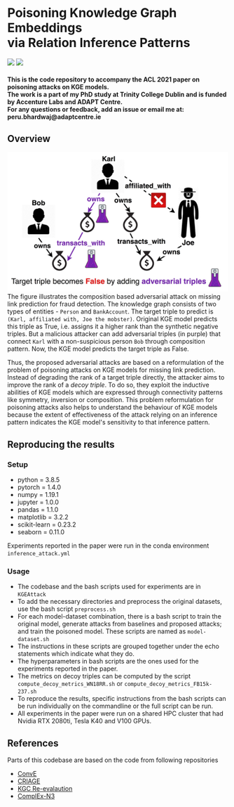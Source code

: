 <h1 align="left">
  Poisoning Knowledge Graph Embeddings <br> via Relation Inference Patterns
</h1>



<p align="left">
    <a href="https://www.scss.tcd.ie/~bhardwap/ACL2021_Paper.pdf"><img src="http://img.shields.io/badge/Paper-Pre--print-orange.svg"></a>
    <a href="https://github.com/PeruBhardwaj/InferenceAttack/tree/master"><img src="https://img.shields.io/badge/License-MIT-blue.svg"></a>
</p>

<h4 align="left">This is the code repository to accompany the ACL 2021 paper on poisoning attacks on KGE models. <br>
The work is a part of my PhD study at Trinity College Dublin and is funded by Accenture Labs and ADAPT Centre. <br>
For any questions or feedback, add an issue or email me at: peru.bhardwaj@adaptcentre.ie</h4>

## Overview
![](overview.jpg)
The figure illustrates the composition based adversarial attack on missing link prediction for fraud detection. The knowledge graph consists of two types of entities - `Person` and `BankAccount`. The target triple to predict is `(Karl, affiliated with, Joe the mobster)`. Original KGE model predicts this triple as True, i.e. assigns it a higher rank than the synthetic negative triples. But a malicious attacker can add adversarial triples (in purple) that connect `Karl` with a non-suspicious person `Bob` through composition pattern. Now, the KGE model predicts the target triple as False. 

Thus, the proposed adversarial attacks are based on a reformulation of the problem of poisoning attacks on KGE models for missing link prediction. Instead of degrading the rank of a target triple directly, the attacker aims to improve the rank of a *decoy triple*. To do so, they exploit the inductive abilities of KGE models which are expressed through connectivity patterns like symmetry, inversion or composition. This problem reformulation for poisoning attacks also helps to understand the behaviour of KGE models because the extent of effectiveness of the attack relying on an inference pattern indicates the KGE model's sensitivity to that inference pattern.

## Reproducing the results

### Setup
- python = 3.8.5
- pytorch = 1.4.0
- numpy = 1.19.1
- jupyter = 1.0.0
- pandas = 1.1.0
- matplotlib = 3.2.2
- scikit-learn = 0.23.2
- seaborn = 0.11.0

Experiments reported in the paper were run in the conda environment `inference_attack.yml`


### Usage
- The codebase and the bash scripts used for experiments are in `KGEAttack`
- To add the necessary directories and preprocess the original datasets, use the bash script `preprocess.sh`
- For each model-dataset combination, there is a bash script to train the original model, generate attacks from baselines and proposed attacks; and train the poisoned model. These scripts are named as `model-dataset.sh`
- The instructions in these scripts are grouped together under the echo statements which indicate what they do.
- The hyperparameters in bash scripts are the ones used for the experiments reported in the paper.
- The metrics on decoy triples can be computed by the script `compute_decoy_metrics_WN18RR.sh` or `compute_decoy_metrics_FB15k-237.sh`
- To reproduce the results, specific instructions from the bash scripts can be run individually on the commandline or the full script can be run.
- All experiments in the paper were run on a shared HPC cluster that had Nvidia RTX 2080ti, Tesla K40 and V100 GPUs.


## References
Parts of this codebase are based on the code from following repositories 
- [ConvE](https://github.com/TimDettmers/ConvE)
- [CRIAGE](https://github.com/pouyapez/criage)
- [KGC Re-evalaution](https://github.com/svjan5/kg-reeval)
- [ComplEx-N3](https://github.com/facebookresearch/kbc)


